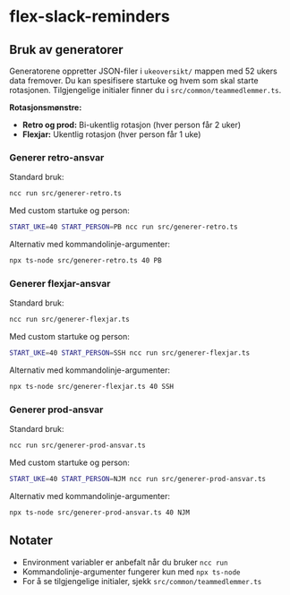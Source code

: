 # flex-slack-reminders

## Bruk av generatorer

Generatorene oppretter JSON-filer i `ukeoversikt/` mappen med 52 ukers data fremover. Du kan spesifisere startuke og hvem som skal starte rotasjonen. Tilgjengelige initialer finner du i `src/common/teammedlemmer.ts`.

**Rotasjonsmønstre:**
- **Retro og prod:** Bi-ukentlig rotasjon (hver person får 2 uker)
- **Flexjar:** Ukentlig rotasjon (hver person får 1 uke)

### Generer retro-ansvar

Standard bruk:
```bash
ncc run src/generer-retro.ts
```

Med custom startuke og person:
```bash
START_UKE=40 START_PERSON=PB ncc run src/generer-retro.ts
```

Alternativ med kommandolinje-argumenter:
```bash
npx ts-node src/generer-retro.ts 40 PB
```

### Generer flexjar-ansvar

Standard bruk:
```bash
ncc run src/generer-flexjar.ts
```

Med custom startuke og person:
```bash
START_UKE=40 START_PERSON=SSH ncc run src/generer-flexjar.ts
```

Alternativ med kommandolinje-argumenter:
```bash
npx ts-node src/generer-flexjar.ts 40 SSH
```

### Generer prod-ansvar

Standard bruk:
```bash
ncc run src/generer-prod-ansvar.ts
```

Med custom startuke og person:
```bash
START_UKE=40 START_PERSON=NJM ncc run src/generer-prod-ansvar.ts
```

Alternativ med kommandolinje-argumenter:
```bash
npx ts-node src/generer-prod-ansvar.ts 40 NJM
```

## Notater
- Environment variabler er anbefalt når du bruker `ncc run`
- Kommandolinje-argumenter fungerer kun med `npx ts-node`
- For å se tilgjengelige initialer, sjekk `src/common/teammedlemmer.ts`
